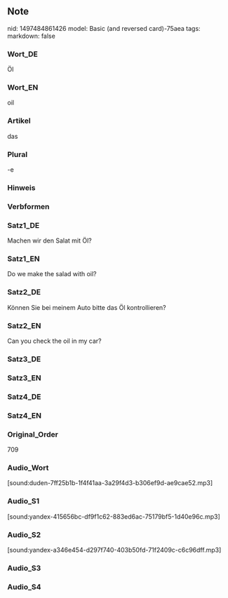 ## Note
nid: 1497484861426
model: Basic (and reversed card)-75aea
tags: 
markdown: false

### Wort_DE
Öl

### Wort_EN
oil

### Artikel
das

### Plural
-e

### Hinweis


### Verbformen


### Satz1_DE
Machen wir den Salat mit Öl?

### Satz1_EN
Do we make the salad with oil?

### Satz2_DE
Können Sie bei meinem Auto bitte das Öl kontrollieren?

### Satz2_EN
Can you check the oil in my car?

### Satz3_DE


### Satz3_EN


### Satz4_DE


### Satz4_EN


### Original_Order
709

### Audio_Wort
[sound:duden-7ff25b1b-1f4f41aa-3a29f4d3-b306ef9d-ae9cae52.mp3]

### Audio_S1
[sound:yandex-415656bc-df9f1c62-883ed6ac-75179bf5-1d40e96c.mp3]

### Audio_S2
[sound:yandex-a346e454-d297f740-403b50fd-71f2409c-c6c96dff.mp3]

### Audio_S3


### Audio_S4

